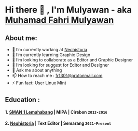 # Hi there 👋 , I'm Mulyawan - aka [Muhamad Fahri Mulyawan](https://www.linkedin.com/in/muhamad-fahri-mulyawan-477658235/)

## About me:
- 🔭 I’m currently working at [Neohistoria](https://neohistoria.net)
- 🌱 I’m currently learning Graphic Design
- 👯 I’m looking to collaborate as a Editor and Graphic Designer
- 🤔 I’m looking for suggest for Editor and Designer
- 💬 Ask me about anything
- 📫 How to reach me : [fr1301@protonmail.com](https://mail.proton.me)
- ⚡ Fun fact: User Linux Mint

## Education :

#### 1. [SMAN 1 Lemahabang](https://www.sman1lacirebon.sch.id) | MIPA | Cirebon `2013-2016`
#### 2. [Neohistoria](https://neohistoria.net) | Text Editor | Semarang `2021-Present`

<!--
**Mulyawan04/Mulyawan04** is a ✨ _special_ ✨ repository because its `README.md` (this file) appears on your GitHub profile.

Here are some ideas to get you started:

- 🔭 I’m currently working on ...
- 🌱 I’m currently learning ...
- 👯 I’m looking to collaborate on ...
- 🤔 I’m looking for help with ...
- 💬 Ask me about ...
- 📫 How to reach me: ...
- 😄 Pronouns: ...
- ⚡ Fun fact: ...

-->
